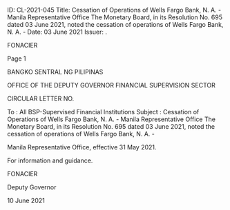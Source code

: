ID: CL-2021-045
Title: Cessation of Operations of Wells Fargo Bank, N. A. - Manila Representative Office The Monetary Board, in its Resolution No. 695 dated 03 June 2021, noted the cessation of operations of Wells Fargo Bank, N. A. -
Date: 03 June 2021
Issuer: .

FONACIER

Page 1

BANGKO SENTRAL NG PILIPINAS

OFFICE OF THE DEPUTY GOVERNOR FINANCIAL SUPERVISION SECTOR

CIRCULAR LETTER NO.

To : All BSP-Supervised Financial Institutions Subject : Cessation of Operations of Wells Fargo Bank, N. A. - Manila Representative Office The Monetary Board, in its Resolution No. 695 dated 03 June 2021, noted the cessation of operations of Wells Fargo Bank, N. A. -

Manila Representative Office, effective 31 May 2021.

For information and guidance.

FONACIER

Deputy Governor

10 June 2021